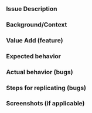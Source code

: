 ### Issue Description

### Background/Context

### Value Add (feature)

### Expected behavior

### Actual behavior (bugs)

### Steps for replicating (bugs)

### Screenshots (if applicable)
